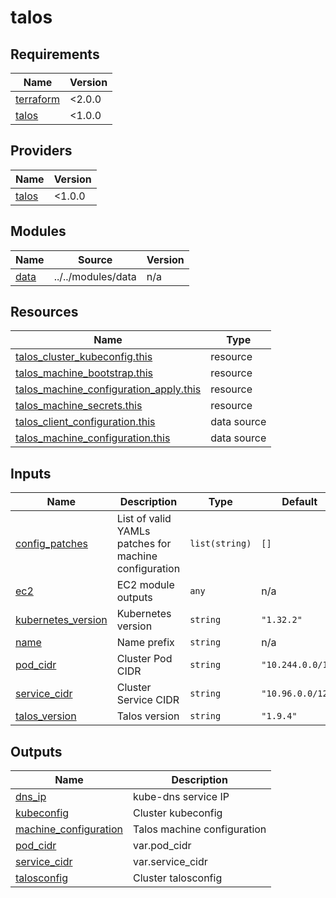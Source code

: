 # talos

<!-- BEGIN_TF_DOCS -->
## Requirements

| Name | Version |
|------|---------|
| <a name="requirement_terraform"></a> [terraform](#requirement\_terraform) | <2.0.0 |
| <a name="requirement_talos"></a> [talos](#requirement\_talos) | <1.0.0 |

## Providers

| Name | Version |
|------|---------|
| <a name="provider_talos"></a> [talos](#provider\_talos) | <1.0.0 |

## Modules

| Name | Source | Version |
|------|--------|---------|
| <a name="module_data"></a> [data](#module\_data) | ../../modules/data | n/a |

## Resources

| Name | Type |
|------|------|
| [talos_cluster_kubeconfig.this](https://registry.terraform.io/providers/siderolabs/talos/latest/docs/resources/cluster_kubeconfig) | resource |
| [talos_machine_bootstrap.this](https://registry.terraform.io/providers/siderolabs/talos/latest/docs/resources/machine_bootstrap) | resource |
| [talos_machine_configuration_apply.this](https://registry.terraform.io/providers/siderolabs/talos/latest/docs/resources/machine_configuration_apply) | resource |
| [talos_machine_secrets.this](https://registry.terraform.io/providers/siderolabs/talos/latest/docs/resources/machine_secrets) | resource |
| [talos_client_configuration.this](https://registry.terraform.io/providers/siderolabs/talos/latest/docs/data-sources/client_configuration) | data source |
| [talos_machine_configuration.this](https://registry.terraform.io/providers/siderolabs/talos/latest/docs/data-sources/machine_configuration) | data source |

## Inputs

| Name | Description | Type | Default | Required |
|------|-------------|------|---------|:--------:|
| <a name="input_config_patches"></a> [config\_patches](#input\_config\_patches) | List of valid YAMLs patches for machine configuration | `list(string)` | `[]` | no |
| <a name="input_ec2"></a> [ec2](#input\_ec2) | EC2 module outputs | `any` | n/a | yes |
| <a name="input_kubernetes_version"></a> [kubernetes\_version](#input\_kubernetes\_version) | Kubernetes version | `string` | `"1.32.2"` | no |
| <a name="input_name"></a> [name](#input\_name) | Name prefix | `string` | n/a | yes |
| <a name="input_pod_cidr"></a> [pod\_cidr](#input\_pod\_cidr) | Cluster Pod CIDR | `string` | `"10.244.0.0/16"` | no |
| <a name="input_service_cidr"></a> [service\_cidr](#input\_service\_cidr) | Cluster Service CIDR | `string` | `"10.96.0.0/12"` | no |
| <a name="input_talos_version"></a> [talos\_version](#input\_talos\_version) | Talos version | `string` | `"1.9.4"` | no |

## Outputs

| Name | Description |
|------|-------------|
| <a name="output_dns_ip"></a> [dns\_ip](#output\_dns\_ip) | kube-dns service IP |
| <a name="output_kubeconfig"></a> [kubeconfig](#output\_kubeconfig) | Cluster kubeconfig |
| <a name="output_machine_configuration"></a> [machine\_configuration](#output\_machine\_configuration) | Talos machine configuration |
| <a name="output_pod_cidr"></a> [pod\_cidr](#output\_pod\_cidr) | var.pod\_cidr |
| <a name="output_service_cidr"></a> [service\_cidr](#output\_service\_cidr) | var.service\_cidr |
| <a name="output_talosconfig"></a> [talosconfig](#output\_talosconfig) | Cluster talosconfig |
<!-- END_TF_DOCS -->
